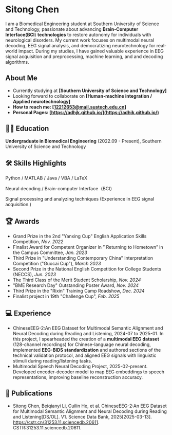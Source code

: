 # Sitong Chen

I am a Biomedical Engineering student at Southern University of Science and Technology, passionate about advancing **Brain-Computer Interface(BCI**) **technologies** to restore autonomy for individuals with neurological disorders. My current work focuses on multimodal neural decoding, EEG signal analysis, and democratizing neurotechnology for real-world impact. During my studies, I have gained valuable experience in EEG signal acquisition and preprocessing, machine learning, and and decoding algorithms.

## About Me

- Currently studying at **[Southern University of Science and Technology]**
- Looking forward to collaborate on **[Human-machine integration / Applied neurotechnology]**
- **How to reach me: **[12212653@mail.sustech.edu.cn]****
- **Personal Pages: [https://adhjk.github.io/](https://adhjk.github.io/)**

## 👩‍🎓 Education

**Undergraduate in Biomedical Engineering** (2022.09 - Present), Southern University of Science and Technology

<!-- 
## 💼 Career

- MS Student at [Lab Name], [University Name], [Country], (Year - Present). [Lab website if any]
- Undergraduate Researcher at [Lab Name], [University Name], [Country], (Year - Year).
- Undergraduate Researcher at [Research Group Name], [University Name], [Country], (Year - Year).
 -->

## 🛠 Skills Highlights

Python / MATLAB / Java / VBA / LaTeX

Neural decoding / Brain-computer Interface（BCI）

Signal processing and analyzing techniques (Experience in EEG signal acquisition.)

## 🏆 Awards

- Grand Prize in the 2nd "Yanxing Cup" English Application Skills Competition, *Nov. 2022*
- Finalist Award for Competent Organizer in ” Returning to Hometown” in the Campus Committee, *Jan. 2023*
- Third Prize in "Understanding Contemporary China" Interpretation Competition ("Guocai Cup"), *March 2023*
- Second Prize in the National English Competition for College Students (NECCS), *Jun. 2023*
- The Third Class of the Merit Student Scholarship, *Nov. 2024*
- "BME Research Day" Outstanding Poster Award, *Nov. 2024*
- Third Prize in the "Rixin" Training Camp Roadshow, *Dec. 2024*
- Finalist project in 19th "Challenge Cup", *Feb. 2025*

## 💻 Experience

- ChineseEEG-2:An EEG Dataset for Multimodal Semantic Alignment and Neural Decoding during Reading and Listening, 2024-07 to 2025-01. In this project, I spearheaded the creation of a **multimodal EEG dataset** (128-channel recordings) for Chinese-language neural decoding, implemented **EEG-BIDS standardization** and authored sections of the technical validation protocol, and aligned EEG signals with linguistic stimuli during reading/listening tasks.
- Multimodal Speech Neural Decoding Project, 2025-02-present. Developed encoder-decoder model to map EEG embeddings to speech representations, improving baseline reconstruction accuracy.

## 📝 Publications

- Sitong Chen, Beiqianyi Li, Cuilin He, et al. ChineseEEG-2:An EEG Dataset for Multimodal Semantic Alignment and Neural Decoding during Reading and Listening[DS/OL]. V1. Science Data Bank, 2025[2025-03-13]. https://cstr.cn/31253.11.sciencedb.20611. CSTR:31253.11.sciencedb.20611.

<!-- Don't forget to add your username and links to the actual badge sources for visitor count and GitHub stats! -->
